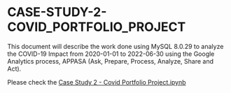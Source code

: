 # CASE-STUDY-2-COVID_PORTFOLIO_PROJECT
This document will describe the work done using MySQL 8.0.29 to analyze the COVID-19 Impact from 2020-01-01 to 2022-06-30 using the Google Analytics process, APPASA (Ask, Prepare, Process, Analyze, Share and Act).

Please check the [Case Study 2 - Covid Portfolio Project.ipynb](https://github.com/NailyFS/CASE-STUDY-2-COVID_PORTFOLIO_PROJECT/blob/1bedc0addebd03f60341ae8436112778376331d7/Case%20Study%202%20-%20Covid%20Portfolio%20Project.ipynb)

